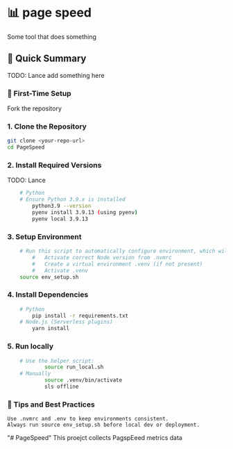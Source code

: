 
# 📊 page speed
Some tool that does something

## 🚀 Quick Summary
TODO:  Lance add something here

### 🧱 First-Time Setup
Fork the repository

### 1. Clone the Repository
```bash
git clone <your-repo-url>
cd PageSpeed
```

### 2. Install Required Versions
TODO: Lance
```bash
	# Python
	# Ensure Python 3.9.x is installed
		python3.9 --version
		pyenv install 3.9.13 (using pyenv)
		pyenv local 3.9.13
```

### 3. Setup Environment
```bash
	# Run this script to automatically configure environment, which will:
		# 	Activate correct Node version from .nvmrc
		# 	Create a virtual environment .venv (if not present)
		# 	Activate .venv
	source env_setup.sh
```

### 4. Install Dependencies
```bash
	# Python
		pip install -r requirements.txt
	# Node.js (Serverless plugins)
		yarn install
```

### 5. Run locally
```bash
	# Use the helper script:
			source run_local.sh
	# Manually
			source .venv/bin/activate
			sls offline
```

### 🧠 Tips and Best Practices
	Use .nvmrc and .env to keep environments consistent.
	Always run source env_setup.sh before local dev or deployment.

"# PageSpeed"
This proejct collects PagspEeed metrics data
